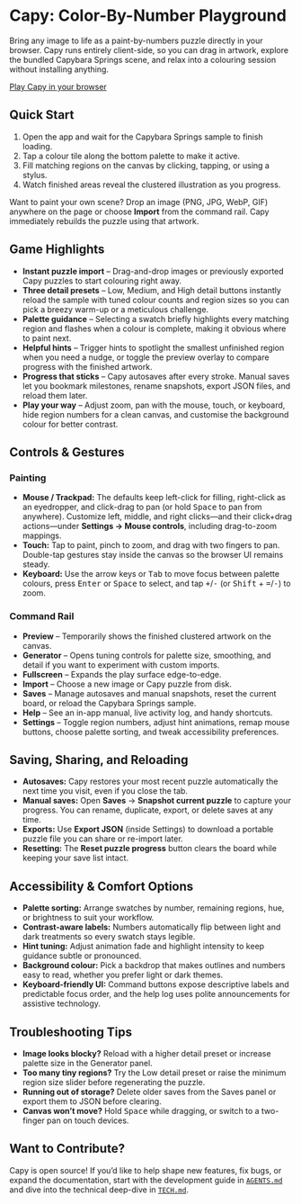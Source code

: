 # Capy: Color-By-Number Playground

Bring any image to life as a paint-by-numbers puzzle directly in your browser. Capy runs entirely client-side, so you can drag in artwork, explore the bundled Capybara Springs scene, and relax into a colouring session without installing anything.

<a href="https://shthed.github.io/capy/">Play Capy in your browser</a>

## Quick Start

1. Open the app and wait for the Capybara Springs sample to finish loading.
2. Tap a colour tile along the bottom palette to make it active.
3. Fill matching regions on the canvas by clicking, tapping, or using a stylus.
4. Watch finished areas reveal the clustered illustration as you progress.

Want to paint your own scene? Drop an image (PNG, JPG, WebP, GIF) anywhere on the page or choose **Import** from the command rail. Capy immediately rebuilds the puzzle using that artwork.

## Game Highlights

- **Instant puzzle import** – Drag-and-drop images or previously exported Capy puzzles to start colouring right away.
- **Three detail presets** – Low, Medium, and High detail buttons instantly reload the sample with tuned colour counts and region sizes so you can pick a breezy warm-up or a meticulous challenge.
- **Palette guidance** – Selecting a swatch briefly highlights every matching region and flashes when a colour is complete, making it obvious where to paint next.
- **Helpful hints** – Trigger hints to spotlight the smallest unfinished region when you need a nudge, or toggle the preview overlay to compare progress with the finished artwork.
- **Progress that sticks** – Capy autosaves after every stroke. Manual saves let you bookmark milestones, rename snapshots, export JSON files, and reload them later.
- **Play your way** – Adjust zoom, pan with the mouse, touch, or keyboard, hide region numbers for a clean canvas, and customise the background colour for better contrast.

## Controls & Gestures

### Painting
- **Mouse / Trackpad:** The defaults keep left-click for filling, right-click as an eyedropper, and click-drag to pan (or hold <kbd>Space</kbd> to pan from anywhere). Customize left, middle, and right clicks—and their click+drag actions—under **Settings → Mouse controls**, including drag-to-zoom mappings.
- **Touch:** Tap to paint, pinch to zoom, and drag with two fingers to pan. Double-tap gestures stay inside the canvas so the browser UI remains steady.
- **Keyboard:** Use the arrow keys or <kbd>Tab</kbd> to move focus between palette colours, press <kbd>Enter</kbd> or <kbd>Space</kbd> to select, and tap <kbd>+</kbd>/<kbd>-</kbd> (or <kbd>Shift</kbd> + <kbd>=</kbd>/<kbd>-</kbd>) to zoom.

### Command Rail
- **Preview** – Temporarily shows the finished clustered artwork on the canvas.
- **Generator** – Opens tuning controls for palette size, smoothing, and detail if you want to experiment with custom imports.
- **Fullscreen** – Expands the play surface edge-to-edge.
- **Import** – Choose a new image or Capy puzzle from disk.
- **Saves** – Manage autosaves and manual snapshots, reset the current board, or reload the Capybara Springs sample.
- **Help** – See an in-app manual, live activity log, and handy shortcuts.
- **Settings** – Toggle region numbers, adjust hint animations, remap mouse buttons, choose palette sorting, and tweak accessibility preferences.

## Saving, Sharing, and Reloading

- **Autosaves:** Capy restores your most recent puzzle automatically the next time you visit, even if you close the tab.
- **Manual saves:** Open **Saves** → **Snapshot current puzzle** to capture your progress. You can rename, duplicate, export, or delete saves at any time.
- **Exports:** Use **Export JSON** (inside Settings) to download a portable puzzle file you can share or re-import later.
- **Resetting:** The **Reset puzzle progress** button clears the board while keeping your save list intact.

## Accessibility & Comfort Options

- **Palette sorting:** Arrange swatches by number, remaining regions, hue, or brightness to suit your workflow.
- **Contrast-aware labels:** Numbers automatically flip between light and dark treatments so every swatch stays legible.
- **Hint tuning:** Adjust animation fade and highlight intensity to keep guidance subtle or pronounced.
- **Background colour:** Pick a backdrop that makes outlines and numbers easy to read, whether you prefer light or dark themes.
- **Keyboard-friendly UI:** Command buttons expose descriptive labels and predictable focus order, and the help log uses polite announcements for assistive technology.

## Troubleshooting Tips

- **Image looks blocky?** Reload with a higher detail preset or increase palette size in the Generator panel.
- **Too many tiny regions?** Try the Low detail preset or raise the minimum region size slider before regenerating the puzzle.
- **Running out of storage?** Delete older saves from the Saves panel or export them to JSON before clearing.
- **Canvas won’t move?** Hold <kbd>Space</kbd> while dragging, or switch to a two-finger pan on touch devices.

## Want to Contribute?

Capy is open source! If you’d like to help shape new features, fix bugs, or expand the documentation, start with the development guide in [`AGENTS.md`](./AGENTS.md) and dive into the technical deep-dive in [`TECH.md`](./TECH.md).
